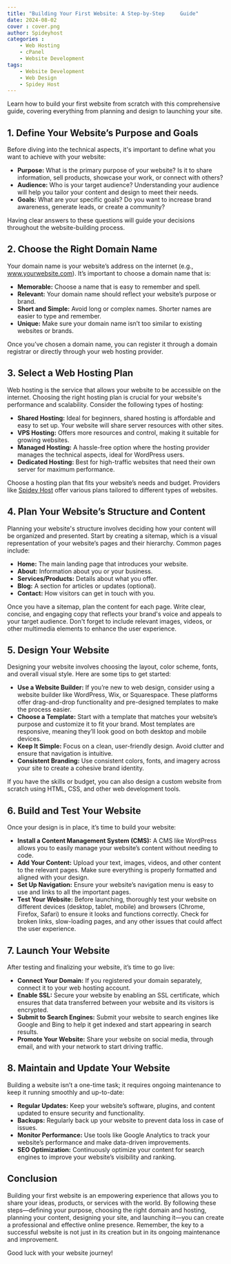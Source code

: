 ```yaml
---
title: "Building Your First Website: A Step-by-Step     Guide"
date: 2024-08-02
cover : cover.png
author: Spideyhost
categories :
    - Web Hosting
    - cPanel
    - Website Development
tags: 
    - Website Development
    - Web Design
    - Spidey Host
---
```


Learn how to build your first website from scratch with this comprehensive guide, covering everything from planning and design to launching your site.

## 1. Define Your Website’s Purpose and Goals

Before diving into the technical aspects, it's important to define what you want to achieve with your website:

- **Purpose:** What is the primary purpose of your website? Is it to share information, sell products, showcase your work, or connect with others?
- **Audience:** Who is your target audience? Understanding your audience will help you tailor your content and design to meet their needs.
- **Goals:** What are your specific goals? Do you want to increase brand awareness, generate leads, or create a community?

Having clear answers to these questions will guide your decisions throughout the website-building process.

## 2. Choose the Right Domain Name

Your domain name is your website’s address on the internet (e.g., www.yourwebsite.com). It’s important to choose a domain name that is:

- **Memorable:** Choose a name that is easy to remember and spell.
- **Relevant:** Your domain name should reflect your website’s purpose or brand.
- **Short and Simple:** Avoid long or complex names. Shorter names are easier to type and remember.
- **Unique:** Make sure your domain name isn’t too similar to existing websites or brands.

Once you’ve chosen a domain name, you can register it through a domain registrar or directly through your web hosting provider.

## 3. Select a Web Hosting Plan

Web hosting is the service that allows your website to be accessible on the internet. Choosing the right hosting plan is crucial for your website's performance and scalability. Consider the following types of hosting:

- **Shared Hosting:** Ideal for beginners, shared hosting is affordable and easy to set up. Your website will share server resources with other sites.
- **VPS Hosting:** Offers more resources and control, making it suitable for growing websites.
- **Managed Hosting:** A hassle-free option where the hosting provider manages the technical aspects, ideal for WordPress users.
- **Dedicated Hosting:** Best for high-traffic websites that need their own server for maximum performance.

Choose a hosting plan that fits your website’s needs and budget. Providers like [Spidey Host](https://spideyhost.com) offer various plans tailored to different types of websites.

## 4. Plan Your Website’s Structure and Content

Planning your website's structure involves deciding how your content will be organized and presented. Start by creating a sitemap, which is a visual representation of your website’s pages and their hierarchy. Common pages include:

- **Home:** The main landing page that introduces your website.
- **About:** Information about you or your business.
- **Services/Products:** Details about what you offer.
- **Blog:** A section for articles or updates (optional).
- **Contact:** How visitors can get in touch with you.

Once you have a sitemap, plan the content for each page. Write clear, concise, and engaging copy that reflects your brand's voice and appeals to your target audience. Don't forget to include relevant images, videos, or other multimedia elements to enhance the user experience.

## 5. Design Your Website

Designing your website involves choosing the layout, color scheme, fonts, and overall visual style. Here are some tips to get started:

- **Use a Website Builder:** If you’re new to web design, consider using a website builder like WordPress, Wix, or Squarespace. These platforms offer drag-and-drop functionality and pre-designed templates to make the process easier.
- **Choose a Template:** Start with a template that matches your website’s purpose and customize it to fit your brand. Most templates are responsive, meaning they’ll look good on both desktop and mobile devices.
- **Keep It Simple:** Focus on a clean, user-friendly design. Avoid clutter and ensure that navigation is intuitive.
- **Consistent Branding:** Use consistent colors, fonts, and imagery across your site to create a cohesive brand identity.

If you have the skills or budget, you can also design a custom website from scratch using HTML, CSS, and other web development tools.

## 6. Build and Test Your Website

Once your design is in place, it’s time to build your website:

- **Install a Content Management System (CMS):** A CMS like WordPress allows you to easily manage your website’s content without needing to code.
- **Add Your Content:** Upload your text, images, videos, and other content to the relevant pages. Make sure everything is properly formatted and aligned with your design.
- **Set Up Navigation:** Ensure your website’s navigation menu is easy to use and links to all the important pages.
- **Test Your Website:** Before launching, thoroughly test your website on different devices (desktop, tablet, mobile) and browsers (Chrome, Firefox, Safari) to ensure it looks and functions correctly. Check for broken links, slow-loading pages, and any other issues that could affect the user experience.

## 7. Launch Your Website

After testing and finalizing your website, it’s time to go live:

- **Connect Your Domain:** If you registered your domain separately, connect it to your web hosting account.
- **Enable SSL:** Secure your website by enabling an SSL certificate, which ensures that data transferred between your website and its visitors is encrypted.
- **Submit to Search Engines:** Submit your website to search engines like Google and Bing to help it get indexed and start appearing in search results.
- **Promote Your Website:** Share your website on social media, through email, and with your network to start driving traffic.

## 8. Maintain and Update Your Website

Building a website isn’t a one-time task; it requires ongoing maintenance to keep it running smoothly and up-to-date:

- **Regular Updates:** Keep your website’s software, plugins, and content updated to ensure security and functionality.
- **Backups:** Regularly back up your website to prevent data loss in case of issues.
- **Monitor Performance:** Use tools like Google Analytics to track your website’s performance and make data-driven improvements.
- **SEO Optimization:** Continuously optimize your content for search engines to improve your website’s visibility and ranking.

## Conclusion

Building your first website is an empowering experience that allows you to share your ideas, products, or services with the world. By following these steps—defining your purpose, choosing the right domain and hosting, planning your content, designing your site, and launching it—you can create a professional and effective online presence. Remember, the key to a successful website is not just in its creation but in its ongoing maintenance and improvement.

Good luck with your website journey!
